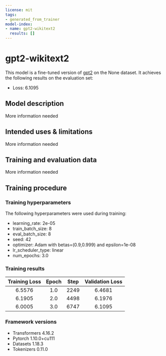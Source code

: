 ```yaml
---
license: mit
tags:
- generated_from_trainer
model-index:
- name: gpt2-wikitext2
  results: []
---
```


<!-- This model card has been generated automatically according to the information the Trainer had access to. You
should probably proofread and complete it, then remove this comment. -->

# gpt2-wikitext2

This model is a fine-tuned version of [gpt2](https://huggingface.co/gpt2) on the None dataset.
It achieves the following results on the evaluation set:
- Loss: 6.1095

## Model description

More information needed

## Intended uses & limitations

More information needed

## Training and evaluation data

More information needed

## Training procedure

### Training hyperparameters

The following hyperparameters were used during training:
- learning_rate: 2e-05
- train_batch_size: 8
- eval_batch_size: 8
- seed: 42
- optimizer: Adam with betas=(0.9,0.999) and epsilon=1e-08
- lr_scheduler_type: linear
- num_epochs: 3.0

### Training results

| Training Loss | Epoch | Step | Validation Loss |
|:-------------:|:-----:|:----:|:---------------:|
| 6.5576        | 1.0   | 2249 | 6.4681          |
| 6.1905        | 2.0   | 4498 | 6.1976          |
| 6.0005        | 3.0   | 6747 | 6.1095          |


### Framework versions

- Transformers 4.16.2
- Pytorch 1.10.0+cu111
- Datasets 1.18.3
- Tokenizers 0.11.0
